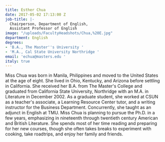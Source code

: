 ```yaml
---
title: Esther Chua
date: 2017-05-02 17:13:00 Z
job-title: |-
  Chairperson, Department of English,
  Assistant Professor of English
image: "/uploads/FacultyHeadshots/Chua,%20E.jpg"
department: English
degrees:
- 'B.A., The Master''s University '
- 'M.A., Cal State University Northridge '
email: 'echua@masters.edu '
italy: true
---
```


Miss Chua was born in Manila, Philippines and moved to the United States at the age of eight. She lived in Ohio, Kentucky, and Arizona before settling in California. She received her B.A. from The Master's College and graduated from California State University, Northridge with an M.A. in Literature in December 2002. As a graduate student, she worked at CSUN as a teacher's associate, a Learning Resource Center tutor, and a writing instructor for the Business Department. Concurrently, she taught as an adjunct in English at TMU. Miss Chua is planning to pursue the Ph.D. in a few years, emphasizing in nineteenth through twentieth century American and British Literature. She spends most of her time reading and preparing for her new courses, though she often takes breaks to experiment with cooking, take roadtrips, and enjoy her family and friends.
